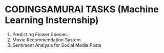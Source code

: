 # CODINGSAMURAI TASKS (Machine Learning Insternship)
1. Predicting Flower Species
2. Movie Recommendation System
3. Sentiment Analysis for Social Media Posts
